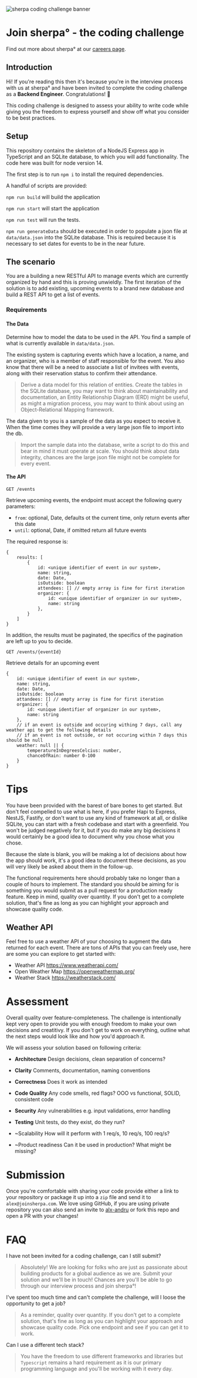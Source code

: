 ![sherpa coding challenge banner](docs/backend-engineer.png)
# Join sherpa° - the coding challenge
Find out more about sherpa° at our [careers page](https://joinsherpa.com/careers).

## Introduction

Hi! If you're reading this then it's because you're in the interview process with us at sherpa° and have been invited to
complete the coding challenge as a **Backend Engineer**. Congratulations! 🎉

This coding challenge is designed to assess your ability to write code while giving you the freedom to express yourself and show off
what you consider to be best practices.

## Setup

This repository contains the skeleton of a NodeJS Express app in TypeScript and an SQLite database, to which you will add functionality. The code here was built for node version 14.

The first step is to run `npm i` to install the required dependencies.

A handful of scripts are provided:

`npm run build` will build the application

`npm run start` will start the application 

`npm run test` will run the tests.

`npm run generateData` should be executed in order to populate a json file at `data/data.json` into the SQLite database. This is required
because it is necessary to set dates for events to be in the near future.

## The scenario

You are a building a new RESTful API to manage events which are currently organized by hand and this is proving unwieldly.
The first iteration of the solution is to add existing, upcoming events to a brand new database and build a REST API to get a list of events.

### Requirements

#### The Data

Determine how to model the data to be used in the API. You find a sample of what is currently available in `data/data.json`. 

The existing system is capturing events which have a location, a name, and an organizer, who is a member of staff
responsible for the event. You also know that there will be a need to associate a list of invitees with events, along
with their reservation status to confirm their attendance.

> Derive a data model for this relation of entities. Create the tables in the SQLite database, you may want to think
about maintainability and documentation, an Entity Relationship Diagram (ERD) might be useful, as might a migration process, you may want to think about using an Object-Relational Mapping framework.

The data given to you is a sample of the data as you expect to receive it. When the time comes they will
provide a very large json file to import into the db.

> Import the sample data into the database, write a script to do this and bear in mind it must operate at scale. You
should think about data integrity, chances are the large json file might not be complete for every event.

#### The API

`GET /events`

Retrieve upcoming events, the endpoint must accept the following query parameters:

- `from`: optional, Date, defaults ot the current time, only return events after this date
- `until`: optional, Date, if omitted return all future events

The required response is:

```
{
    results: [
        {
            id: <unique identifier of event in our system>,
            name: string,
            date: Date,
            isOutside: boolean
            attendees: [] // empty array is fine for first iteration
            organizer: {
                id: <unique identifier of organizer in our system>,
                name: string
            },
        }
    ]
}
```

In addition, the results must be paginated, the specifics of the pagination are left up to you to decide.

`GET /events/{eventId}`

Retrieve details for an upcoming event

```
{
    id: <unique identifier of event in our system>,
    name: string,
    date: Date,
    isOutside: boolean
    attandees: [] // empty array is fine for first iteration
    organizer: {
        id: <unique identifier of organizer in our system>,
        name: string
    },
    // if an event is outside and occuring withing 7 days, call any weather api to get the following details
    // if an event is not outside, or not occuring within 7 days this should be null
    weather: null || {
        temperatureInDegreesCelcius: number,
        chanceOfRain: number 0-100
    }
}
```

# Tips

You have been provided with the barest of bare bones to get started. But don't feel compelled to use what is here, if you prefer Hapi to Express, NestJS, Fastify, or don't want to use any kind of framework at all, or dislike SQLite, you can start with a fresh codebase and start with a greenfield. You won't be judged negatively for it, but if you do make any big decisions it would certainly be a good idea to document why you chose what you chose.

Because the slate is blank, you will be making a lot of decisions about how the app should work, it's a good idea to document these decisions, as you will very likely be asked about them in the follow-up.

The functional requirements here should probably take no longer than a couple of hours to implement. The standard you should be aiming for is something you would submit as a pull request for a production ready feature. Keep in mind, quality over quantity. If you don't get to a complete solution, that's fine as long as you can highlight your approach and showcase quality code.

## Weather API
Feel free to use a weather API of your choosing to augment the data returned for each event. There are tons of APIs that you can freely use, here are some you can explore to get started with:
- Weather API https://www.weatherapi.com/
- Open Weather Map https://openweathermap.org/
- Weather Stack https://weatherstack.com/

# Assessment
Overall quality over feature-completeness. The challenge is intentionally kept very open to provide you with enough freedom to make your own decisions and creatitivy. If you don't get to work on everything, outline what the next steps would look like and how you'd approach it. 

We will assess your solution based on following criteria:

- **Architecture**
Design decisions, clean separation of concerns?

- **Clarity**
Comments, documentation, naming conventions

- **Correctness**
Does it work as intended

- **Code Quality**
Any code smells, red flags? OOO vs functional, SOLID, consistent code

- **Security**
Any vulnerabilities e.g. input validations, error handling

- **Testing**
Unit tests, do they exist, do they run?

- ~Scalability
How will it perform with 1 req/s, 10 req/s, 100 req/s? 

- ~Product readiness
Can it be used in production? What might be missing?


# Submission
Once you're comfortable with sharing your code provide either a link to your repository or package it up into a `zip` file and send it to `alex@joinsherpa.com`.
We love using GitHub, if you are using private repository you can also send an invite to [alx-andru](https://github.com/alx-andru) or fork this repo and open a PR with your changes!

# FAQ
I have not been invited for a coding challenge, can I still submit?
> Absolutely! We are looking for folks who are just as passionate about building products for a global audience as we are. Submit your solution and we'll be in touch! Chances are you'll be able to go through our interview process and join sherpa°! 

I've spent too much time and can't complete the challenge, will I loose the opportunity to get a job?
> As a reminder, quality over quantity. If you don't get to a complete solution, that's fine as long as you can highlight your approach and showcase quality code. Pick one endpoint and see if you can get it to work.

Can I use a different tech stack?
> You have the freedom to use different frameworks and libraries but `Typescript` remains a hard requirement as it is our primary programming language and you'll be working with it every day.


